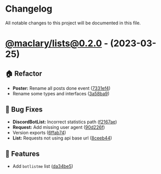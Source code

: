 # Changelog

All notable changes to this project will be documented in this file.

# [@maclary/lists@0.2.0](https://github.com/apteryxxyz/maclary/compare/@maclary/lists@0.1.0...@maclary/lists@0.2.0) - (2023-03-25)

## 🏠 Refactor

- **Poster:** Rename all posts done event ([7331ef4](https://github.com/apteryxxyz/maclary/commit/7331ef4551e96efadb3cde863349dca692a22682))
- Rename some types and interfaces ([3a58ba9](https://github.com/apteryxxyz/maclary/commit/3a58ba965760c72de71ef6a29e4904ce21c24951))

## 🐛 Bug Fixes

- **DiscordBotList:** Incorrect statistics path ([f2167ae](https://github.com/apteryxxyz/maclary/commit/f2167ae4772e4e2f155c6c2c5d4fe464c196c80f))
- **Request:** Add missing user agent ([90d226f](https://github.com/apteryxxyz/maclary/commit/90d226fb7cfe73daf98005f7db346e407760f752))
- Version exports ([6ffab74](https://github.com/apteryxxyz/maclary/commit/6ffab741d4c9b1b3bb4d32fb61a759c98e034271))
- **List:** Requests not using api base url ([8ceeb44](https://github.com/apteryxxyz/maclary/commit/8ceeb4435dae45818d543684faecc0630a5a2ea6))

## 🚀 Features

- Add `botlistme` list ([da34be5](https://github.com/apteryxxyz/maclary/commit/da34be570a61d8b1360f39728f5cdb3ff88f61bc))

